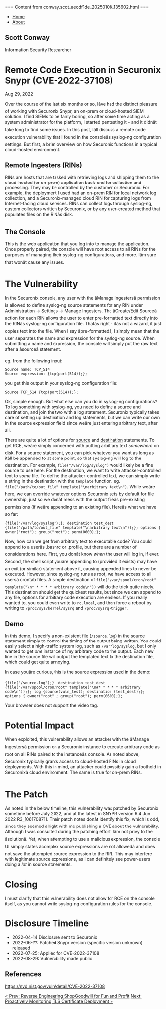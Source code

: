 === Content from conway.scot_aecdf1de_20250108_135602.html ===


* [Home](/)
* [About](/about/)

## Scott Conway

Information Security Researcher

# Remote Code Execution in Securonix Snypr (CVE-2022-37108)

Aug 29, 2022

Over the course of the last six months or so, Iâve had the distinct pleasure of working with Securonix Snypr, an on-prem or cloud-hosted SIEM solution. I find SIEMs to be fairly boring, so after some time acting as a system administrator for the platform, I started pentesting it - and it didnât take long to find some issues. In this post, Iâll discuss a remote code execution vulnerability that I found in the consoleâs syslog-ng configuration settings. But first, a brief overview on how Securonix functions in a typical cloud-hosted environment.

## Remote Ingesters (RINs)

RINs are hosts that are tasked with retrieving logs and shipping them to the cloud-hosted (or on-prem) application back-end for collection and processing. They may be controlled by the customer or Securonix. For example, the deployment I used had an on-prem RIN for local network log collection, and a Securonix-managed cloud RIN for capturing logs from Internet-facing cloud services. RINs can collect logs through syslog-ng, custom collectors written by Securonix, or by any user-created method that populates files on the RINâs disk.

## The Console

This is the web application that you log into to manage the application. Once properly paired, the console will have root access to all RINs for the purposes of managing their syslog-ng configurations, and more. Iâm sure that wonât cause any issues.

# The Vulnerability

In the Securonix console, any user with the âManage Ingestersâ permission is allowed to define syslog-ng source statements for any RIN under Administration -> Settings -> Manage Ingesters. The âCreate/Edit Sourceâ action for each RIN allows the user to enter pre-formatted text directly into the RINâs syslog-ng configuration file. Thatâs right - itâs not a wizard, it just copies text into the file. When I say âpre-formattedâ, I simply mean that the user separates the name and expression for the syslog-ng source. When submitting a name and expression, the console will simply put the raw text after a âsourceâ statement.

eg. from the following input:

```
Source name: TCP_514
Source expression: {tcp(port(514));};

```

you get this output in your syslog-ng configuration file:

```
Source TCP_514 {tcp(port(514));};

```

Ok, simple enough. But what else can you do in syslog-ng configurations? To log something with syslog-ng, you need to define a source and destination, and join the two with a log statement. Securonix typically takes care of setting up destination and log statements, but we can write our own in the source expression field since weâre just entering arbitrary text, after all.

There are quite a lot of options for [source](https://www.syslog-ng.com/technical-documents/doc/syslog-ng-open-source-edition/3.16/administration-guide/16#TOPIC-956446) and [destination](https://www.syslog-ng.com/technical-documents/doc/syslog-ng-open-source-edition/3.16/administration-guide/27#TOPIC-956486) statements. To get RCE, weâre simply concerned with putting arbitrary text *somewhere* on disk. For a source statement, you can pick whatever you want as long as itâll be appended to at some point, so that syslog-ng will log to the destination. For example, `file("/var/log/syslog")` would likely be a fine source to use here. For the destination, we want to write attacker-controlled text to *some* file. To define the attacker-controlled text, we can simply write a string in the destination with the `template` function. eg. `file("/path/to/out_file" template("\narbitrary text\n")`. While weâre here, we can override whatever options Securonix sets by default for file ownership, just so we donât mess with the output fileâs pre-existing permissions (if weâre appending to an existing file). Hereâs what we have so far:

`{file("/var/log/syslog");}; destination test_dest {file("/path/to/out_file" template("\narbitrary text\n"));}; options { owner("root"); group("root"); perm(0600);};`

Now, how can we get from arbitrary text to executable code? You could append to a userâs .bashrc or .profile, but there are a number of considerations here. First, you donât know *when* the user will log in, if ever. Second, the shell script youâre appending to (provided it exists) may have an exit (or similar) statement above it, causing appended lines to never be executed. However, since syslog-ng runs as root, we have access to all usersâ crontab files. A simple destination of `file("/var/spool/cron/root" template("\n* * * * * arbitrary code\n"))` will do the trick quite nicely. This destination should get the quickest results, but since we can append to any file, options for arbitrary code execution are endless. If you really wanted to, you could even write to `rc.local`, and then force a reboot by writing to `/proc/sys/kernel/sysrq` and `/proc/sysrq-trigger`.

## Demo

In this demo, I specify a non-existent file (`/source.log`) in the source statement simply to control the timing of the output being written. You could easily select a high-traffic system log, such as `/var/log/syslog`, but I only wanted to get *one* instance of my arbitrary code to the output. Each new line in the source file will output the templated text to the destination file, which could get quite annoying.

In case youâre curious, this is the source expression used in the demo:

`{file("/source.log");}; destination test_dest {file("/var/spool/cron/root" template("\n#* * * * * arbitrary code\n"));}; log {source(vuln_test); destination (test_dest);}; options { owner("root"); group("root"); perm(0600);};`

 Your browser does not support the video tag.
# Potential Impact

When exploited, this vulnerability allows an attacker with the âManage Ingestersâ permission on a Securonix instance to execute arbitrary code as root on all RINs paired to the instanceâs console. As noted above, Securonix typically grants access to cloud-hosted RINs in cloud deployments. With this in mind, an attacker could possibly gain a foothold in Securonixâ cloud environment. The same is true for on-prem RINs.

# The Patch

As noted in the below timeline, this vulnerability was patched by Securonix sometime before July 2022, and at the latest in SNYPR version 6.4 Jun 2022 R3\_[06170871]. Their patch notes donât identify this fix, which is odd, since they seemed alright with me publishing a CVE about the vulnerability. Although I was consulted during the patching effort, Iâm not privy to the âsolutionâ. Yet, when attempting to use a malicious expression, the console UI simply states âcomplex source expressions are not allowedâ and does not save the attempted source expression to the RIN. This may interfere with legitimate source expressions, as I can definitely see power-users doing a *lot* in source statements.

# Closing

I must clarify that this vulnerability does not allow for RCE on the console itself, as you cannot write syslog-ng configuration rules for the console.

# Disclosure Timeline

* 2022-04-14 Disclosure sent to Securonix
* 2022-06-??: Patched Snypr version (specific version unknown) released
* 2022-07-25: Applied for CVE-2022-37108
* 2022-08-29: Vulnerability made public

## References

<https://nvd.nist.gov/vuln/detail/CVE-2022-37108>

[< Prev: Reverse Engineering ShopGoodwill for Fun and Profit](/shopgoodwill-reversing/)
[Next: Proactively Monitoring TLS Certificate Deployment >](/proactive-tls-cert-monitoring/)


